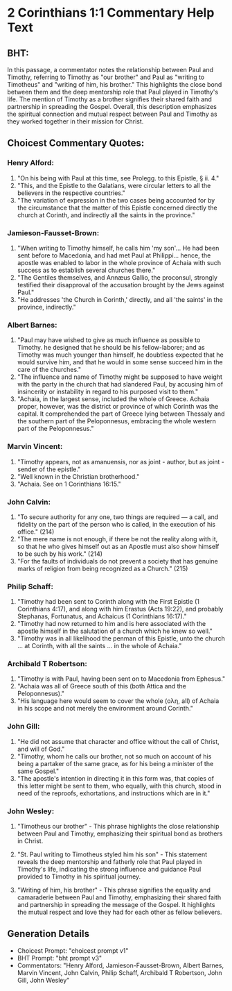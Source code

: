 # 2 Corinthians 1:1 Commentary Help Text

## BHT:
In this passage, a commentator notes the relationship between Paul and Timothy, referring to Timothy as "our brother" and Paul as "writing to Timotheus" and "writing of him, his brother." This highlights the close bond between them and the deep mentorship role that Paul played in Timothy's life. The mention of Timothy as a brother signifies their shared faith and partnership in spreading the Gospel. Overall, this description emphasizes the spiritual connection and mutual respect between Paul and Timothy as they worked together in their mission for Christ.

## Choicest Commentary Quotes:
### Henry Alford:
1. "On his being with Paul at this time, see Prolegg. to this Epistle, § ii. 4."
2. "This, and the Epistle to the Galatians, were circular letters to all the believers in the respective countries."
3. "The variation of expression in the two cases being accounted for by the circumstance that the matter of this Epistle concerned directly the church at Corinth, and indirectly all the saints in the province."

### Jamieson-Fausset-Brown:
1. "When writing to Timothy himself, he calls him 'my son'... He had been sent before to Macedonia, and had met Paul at Philippi... hence, the apostle was enabled to labor in the whole province of Achaia with such success as to establish several churches there." 
2. "The Gentiles themselves, and Annæus Gallio, the proconsul, strongly testified their disapproval of the accusation brought by the Jews against Paul."
3. "He addresses 'the Church in Corinth,' directly, and all 'the saints' in the province, indirectly."

### Albert Barnes:
1. "Paul may have wished to give as much influence as possible to Timothy. he designed that he should be his fellow-laborer; and as Timothy was much younger than himself, he doubtless expected that he would survive him, and that he would in some sense succeed him in the care of the churches." 
2. "The influence and name of Timothy might be supposed to have weight with the party in the church that had slandered Paul, by accusing him of insincerity or instability in regard to his purposed visit to them."
3. "Achaia, in the largest sense, included the whole of Greece. Achaia proper, however, was the district or province of which Corinth was the capital. It comprehended the part of Greece lying between Thessaly and the southern part of the Peloponnesus, embracing the whole western part of the Peloponnesus."

### Marvin Vincent:
1. "Timothy appears, not as amanuensis, nor as joint - author, but as joint - sender of the epistle."
2. "Well known in the Christian brotherhood."
3. "Achaia. See on 1 Corinthians 16:15."

### John Calvin:
1. "To secure authority for any one, two things are required — a call, and fidelity on the part of the person who is called, in the execution of his office." (214)
2. "The mere name is not enough, if there be not the reality along with it, so that he who gives himself out as an Apostle must also show himself to be such by his work." (214)
3. "For the faults of individuals do not prevent a society that has genuine marks of religion from being recognized as a Church." (215)

### Philip Schaff:
1. "Timothy had been sent to Corinth along with the First Epistle (1 Corinthians 4:17), and along with him Erastus (Acts 19:22), and probably Stephanas, Fortunatus, and Achaicus (1 Corinthians 16:17)."
2. "Timothy had now returned to him and is here associated with the apostle himself in the salutation of a church which he knew so well."
3. "Timothy was in all likelihood the penman of this Epistle, unto the church ... at Corinth, with all the saints ... in the whole of Achaia."

### Archibald T Robertson:
1. "Timothy is with Paul, having been sent on to Macedonia from Ephesus."
2. "Achaia was all of Greece south of this (both Attica and the Peloponnesus)."
3. "His language here would seem to cover the whole (ολη, all) of Achaia in his scope and not merely the environment around Corinth."

### John Gill:
1. "He did not assume that character and office without the call of Christ, and will of God."
2. "Timothy, whom he calls our brother, not so much on account of his being a partaker of the same grace, as for his being a minister of the same Gospel."
3. "The apostle's intention in directing it in this form was, that copies of this letter might be sent to them, who equally, with this church, stood in need of the reproofs, exhortations, and instructions which are in it."

### John Wesley:
1. "Timotheus our brother" - This phrase highlights the close relationship between Paul and Timothy, emphasizing their spiritual bond as brothers in Christ.

2. "St. Paul writing to Timotheus styled him his son" - This statement reveals the deep mentorship and fatherly role that Paul played in Timothy's life, indicating the strong influence and guidance Paul provided to Timothy in his spiritual journey.

3. "Writing of him, his brother" - This phrase signifies the equality and camaraderie between Paul and Timothy, emphasizing their shared faith and partnership in spreading the message of the Gospel. It highlights the mutual respect and love they had for each other as fellow believers.


## Generation Details
- Choicest Prompt: "choicest prompt v1"
- BHT Prompt: "bht prompt v3"
- Commentators: "Henry Alford, Jamieson-Fausset-Brown, Albert Barnes, Marvin Vincent, John Calvin, Philip Schaff, Archibald T Robertson, John Gill, John Wesley"
